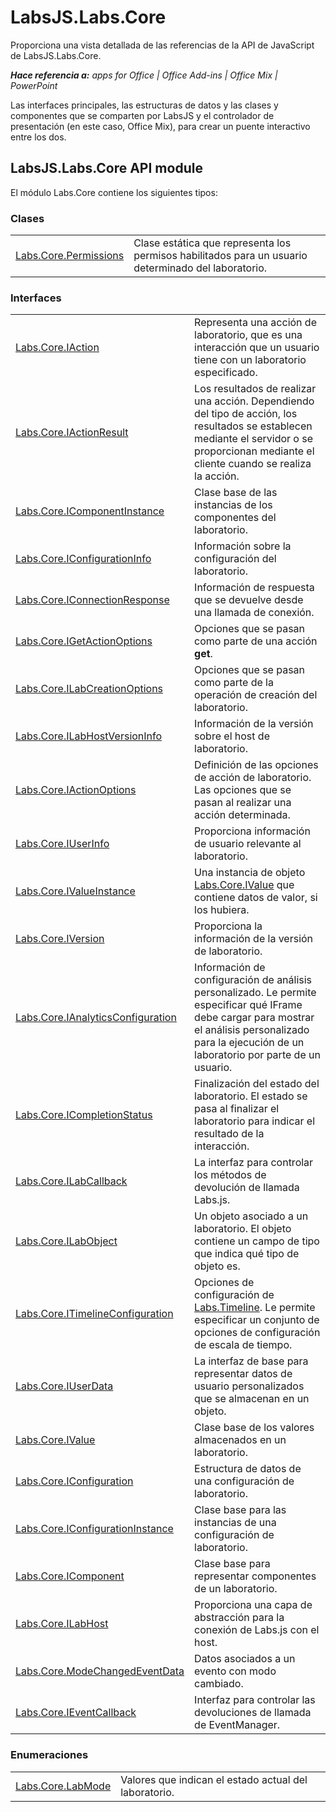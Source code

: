 
# LabsJS.Labs.Core
Proporciona una vista detallada de las referencias de la API de JavaScript de LabsJS.Labs.Core.

 _**Hace referencia a:** apps for Office | Office Add-ins | Office Mix | PowerPoint_

Las interfaces principales, las estructuras de datos y las clases y componentes que se comparten por LabsJS y el controlador de presentación (en este caso, Office Mix), para crear un puente interactivo entre los dos.

## LabsJS.Labs.Core API module

El módulo Labs.Core contiene los siguientes tipos:


### Clases


|||
|:-----|:-----|
|[Labs.Core.Permissions](../../reference/office-mix/labs.core.permissions.md)|Clase estática que representa los permisos habilitados para un usuario determinado del laboratorio.|

### Interfaces


|||
|:-----|:-----|
|[Labs.Core.IAction](../../reference/office-mix/labs.core.iaction.md)|Representa una acción de laboratorio, que es una interacción que un usuario tiene con un laboratorio especificado.|
|[Labs.Core.IActionResult](../../reference/office-mix/labs.core.iactionresult.md)|Los resultados de realizar una acción. Dependiendo del tipo de acción, los resultados se establecen mediante el servidor o se proporcionan mediante el cliente cuando se realiza la acción.|
|[Labs.Core.IComponentInstance](../../reference/office-mix/labs.core.icomponentinstance.md)|Clase base de las instancias de los componentes del laboratorio.|
|[Labs.Core.IConfigurationInfo](../../reference/office-mix/labs.core.iconfigurationinfo.md)|Información sobre la configuración del laboratorio.|
|[Labs.Core.IConnectionResponse](../../reference/office-mix/labs.core.iconnectionresponse.md)|Información de respuesta que se devuelve desde una llamada de conexión.|
|[Labs.Core.IGetActionOptions](../../reference/office-mix/labs.core.igetactionoptions.md)|Opciones que se pasan como parte de una acción **get**.|
|[Labs.Core.ILabCreationOptions](../../reference/office-mix/labs.core.ilabcreationoptions.md)|Opciones que se pasan como parte de la operación de creación del laboratorio.|
|[Labs.Core.ILabHostVersionInfo](../../reference/office-mix/labs.core.ilabhostversioninfo.md)|Información de la versión sobre el host de laboratorio.|
|[Labs.Core.IActionOptions](../../reference/office-mix/labs.core.iactionoptions.md)|Definición de las opciones de acción de laboratorio. Las opciones que se pasan al realizar una acción determinada.|
|[Labs.Core.IUserInfo](../../reference/office-mix/labs.core.iuserinfo.md)|Proporciona información de usuario relevante al laboratorio.|
|[Labs.Core.IValueInstance](../../reference/office-mix/labs.core.ivalueinstance.md)|Una instancia de objeto [Labs.Core.IValue](../../reference/office-mix/labs.core.ivalue.md) que contiene datos de valor, si los hubiera.|
|[Labs.Core.IVersion](../../reference/office-mix/labs.core.iversion.md)|Proporciona la información de la versión de laboratorio.|
|[Labs.Core.IAnalyticsConfiguration](../../reference/office-mix/labs.core.ianalyticsconfiguration.md)|Información de configuración de análisis personalizado. Le permite especificar qué IFrame debe cargar para mostrar el análisis personalizado para la ejecución de un laboratorio por parte de un usuario.|
|[Labs.Core.ICompletionStatus](../../reference/office-mix/labs.core.icompletionstatus.md)|Finalización del estado del laboratorio. El estado se pasa al finalizar el laboratorio para indicar el resultado de la interacción.|
|[Labs.Core.ILabCallback](../../reference/office-mix/labs.core.ilabcallback.md)|La interfaz para controlar los métodos de devolución de llamada Labs.js.|
|[Labs.Core.ILabObject](../../reference/office-mix/labs.core.ilabobject.md)|Un objeto asociado a un laboratorio. El objeto contiene un campo de tipo que indica qué tipo de objeto es.|
|[Labs.Core.ITimelineConfiguration](../../reference/office-mix/labs.core.itimelineconfiguration.md)|Opciones de configuración de [Labs.Timeline](../../reference/office-mix/labs.timeline.md). Le permite especificar un conjunto de opciones de configuración de escala de tiempo.|
|[Labs.Core.IUserData](../../reference/office-mix/labs.core.iuserdata.md)|La interfaz de base para representar datos de usuario personalizados que se almacenan en un objeto.|
|[Labs.Core.IValue](../../reference/office-mix/labs.core.ivalue.md)|Clase base de los valores almacenados en un laboratorio.|
|[Labs.Core.IConfiguration](../../reference/office-mix/labs.core.iconfiguration.md)|Estructura de datos de una configuración de laboratorio.|
|[Labs.Core.IConfigurationInstance](../../reference/office-mix/labs.core.iconfigurationinstance.md)|Clase base para las instancias de una configuración de laboratorio.|
|[Labs.Core.IComponent](../../reference/office-mix/labs.core.icomponent.md)|Clase base para representar componentes de un laboratorio.|
|[Labs.Core.ILabHost](../../reference/office-mix/labs.core.ilabhost.md)|Proporciona una capa de abstracción para la conexión de Labs.js con el host.|
|[Labs.Core.ModeChangedEventData](../../reference/office-mix/labs.core.modechangedeventdata.md)|Datos asociados a un evento con modo cambiado.|
|[Labs.Core.IEventCallback](../../reference/office-mix/labs.core.ieventcallback.md)|Interfaz para controlar las devoluciones de llamada de EventManager.|

### Enumeraciones


|||
|:-----|:-----|
|[Labs.Core.LabMode](../../reference/office-mix/labs.core.labmode.md)|Valores que indican el estado actual del laboratorio.|

